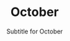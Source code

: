 ---
title: October
subtitle: Subtitle for October
image: assets/img/portfolio/01-full.jpg
alt: "October events"

caption:
  title: "October"
  subtitle: "Events in October"
  thumbnail: assets/img/portfolio/01-thumbnail.jpg

days:
  - date: "October 1"
    title: "The International Court of Justice ruled that Chile was under no obligation to restore Bolivia's access to the Pacific Ocean, which it had lost in the 19th century."
    thumbnail: "assets/img/history/october-1.jpg"
    years:
      2018:
        events:
          - title: "The International Court of Justice ruled that Chile was under no obligation to restore Bolivia's access to the Pacific Ocean, which it had lost in the 19th century."
            description: "The International Court of Justice, or colloquially the World Court, is the only international court that adjudicates general disputes between nations, and gives advisory opinions on international legal issues. It is one of the six organs of the United Nations (UN), and is located in The Hague, Netherlands."
            type: "Culture"
  - date: "October 3"
    title: "A boat carrying migrants from Libya to Italy sank off the Italian island of Lampedusa, resulting in more than 360 deaths."
    thumbnail: "assets/img/history/october-3.jpg"
    years:
      2013:
        events:
          - title: "A boat carrying migrants from Libya to Italy sank off the Italian island of Lampedusa, resulting in more than 360 deaths."
            description: "On 3 October 2013, a boat carrying migrants from Libya to Italy sank off the Italian island of Lampedusa. It was reported that the boat had sailed from Misrata, Libya, but that many of the migrants were originally from Eritrea, Somalia and Ghana. An emergency response involving the Italian Coast Guard resulted in the rescue of 155 survivors. On 12 October it was reported that the confirmed death toll after searching the boat was 359, but that further bodies were still missing; a figure of 'more than 360' deaths was later reported."
            type: "Culture"
  - date: "October 5"
    title: "Formula One racing driver Jules Bianchi (pictured) sustained fatal head injuries in a crash at the Japanese Grand Prix."
    thumbnail: "assets/img/history/october-5.jpg"
    years:
      2014:
        events:
          - title: "Formula One racing driver Jules Bianchi (pictured) sustained fatal head injuries in a crash at the Japanese Grand Prix."
            description: "Jules Lucien André Bianchi was a French racing driver, who competed in Formula One from 2013 to 2014."
            type: "Culture"
  - date: "October 7"
    title: "Palestinian nationalist groups launched armed incursions into the Gaza Strip Envelope, starting the Israel–Hamas war."
    thumbnail: "assets/img/history/october-7.jpg"
    years:
      2023:
        events:
          - title: "Palestinian nationalist groups launched armed incursions into the Gaza Strip Envelope, starting the Israel–Hamas war."
            description: "Palestinian nationalism is the national movement of the Palestinian people that espouses self-determination and sovereignty over the region of Palestine. Originally formed in the early 20th century in opposition to Zionism, Palestinian nationalism later internationalized and attached itself to other ideologies; it has thus rejected the occupation of the Palestinian territories by the government of Israel since the 1967 Six-Day War. Palestinian nationalists often draw upon broader political traditions in their ideology, such as Arab socialism and ethnic nationalism in the context of Muslim religious nationalism. Related beliefs have shaped the government of Palestine and continue to do so."
            type: "Culture"
  - date: "October 9"
    title: "Syrian civil war: Turkish forces began an offensive into north-eastern Syria following the withdrawal of U.S. troops from the region."
    thumbnail: "assets/img/history/october-9.jpg"
    years:
      2019:
        events:
          - title: "Syrian civil war: Turkish forces began an offensive into north-eastern Syria following the withdrawal of U.S. troops from the region."
            description: "The Syrian civil war is an ongoing multi-sided conflict in Syria involving various state and non-state actors. The Syrian Revolution began in March 2011 when popular discontent with the Ba'athist regime ruled by Bashar al-Assad triggered large-scale protests and pro-democracy rallies across Syria, as part of the wider Arab Spring protests in the region. After months of crackdown by the government's security apparatus, various armed rebel groups such as the Free Syrian Army began forming across the country, marking the beginning of the Syrian insurgency. By mid-2012, the insurgency had escalated into a full-blown civil war."
            type: "Culture"
  - date: "October 11"
    title: "A bomb exploded in the Myyrmanni shopping center in Helsinki, Finland (aftermath pictured), resulting in 7 deaths and 159 injuries."
    thumbnail: "assets/img/history/october-11.jpg"
    years:
      2002:
        events:
          - title: "A bomb exploded in the Myyrmanni shopping center in Helsinki, Finland (aftermath pictured), resulting in 7 deaths and 159 injuries."
            description: "The Myyrmanni bombing took place on October 11, 2002, in Myyrmäki, Vantaa, Finland, in Greater Helsinki, at the Myyrmanni shopping mall. A bomb was hidden in a backpack, which exploded in the central square of the shopping center on top of a metal waste container, located in the center of the square, at 19:36. Five people were instantly killed, including the bomber. The waste container was shattered, and fragments of the structure increased the amount of shrapnel and the devastation. The explosion ruined 400 m2 of the shopping center, carved a 10-cm deep crater in the floor where the waste container had stood and blew the glass dome over the square up and outwards from the mall. In total seven died, including two teenagers and a seven-year-old. 159 were injured, including 10 children. 66 victims required hospitalization with the remainder treated and released at the scene. The bombing took place during the pre-weekend shopping surge late on a Friday afternoon, with 1,000–2,000 people in the shopping center, including many children who had come to see a clown performance."
            type: "Culture"
  - date: "October 13"
    title: "At the Chicago Marathon, Kenyan runner Brigid Kosgei set the current marathon world record for women running in a mixed-sex race."
    thumbnail: "assets/img/history/october-13.jpg"
    years:
      2019:
        events:
          - title: "At the Chicago Marathon, Kenyan runner Brigid Kosgei set the current marathon world record for women running in a mixed-sex race."
            description: "The 2019 Chicago Marathon was the 42nd annual running of the Chicago Marathon held in Chicago, Illinois, United States on October 13, 2019. The men's race was won by Kenyan Lawrence Cherono in 2:05:45 while the women's was won by Kenyan Brigid Kosgei in 2:14:04, a world record by 81 seconds. The men's and women's wheelchair races were won by Daniel Romanchuk and Manuela Schär in 1:30:26 and 1:41:08, respectively. More than 45,000 runners completed the race."
            type: "Culture"
  - date: "October 15"
    title: "Thirteen-year-old Jayme Closs was kidnapped from her home in Barron, Wisconsin, and held captive for 88 days."
    thumbnail: "assets/img/history/october-15.jpg"
    years:
      2018:
        events:
          - title: "Thirteen-year-old Jayme Closs was kidnapped from her home in Barron, Wisconsin, and held captive for 88 days."
            description: "On October 15, 2018, 21-year-old Jake Thomas Patterson abducted 13-year-old Jayme Lynn Closs after fatally shooting her parents, James and Denise Closs, at their home just outside of Barron, Wisconsin, at 12:53 a.m. Patterson took Closs to a house 70 miles (110 km) away in rural Gordon, Wisconsin, and held her in captivity for 88 days until she escaped on January 10, 2019, seeking help from neighbors."
            type: "Culture"
  - date: "October 17"
    title: "Rehavam Ze'evi, the Israeli minister of tourism, was assassinated in revenge for the killing of PFLP leader Abu Ali Mustafa."
    thumbnail: "assets/img/history/october-17.jpg"
    years:
      2001:
        events:
          - title: "Rehavam Ze'evi, the Israeli minister of tourism, was assassinated in revenge for the killing of PFLP leader Abu Ali Mustafa."
            description: "Rehavam Ze'evi was an Israeli general and politician who founded the far-right nationalist Moledet party, mainly advocating for cleansing of the complete Palestinian population through population transfer."
            type: "Culture"
  - date: "October 19"
    title: "Canadian astronomer Robert Weryk discovered ʻOumuamua (depicted), the first known interstellar object detected passing through the Solar System."
    thumbnail: "assets/img/history/october-19.jpg"
    years:
      2017:
        events:
          - title: "Canadian astronomer Robert Weryk discovered ʻOumuamua (depicted), the first known interstellar object detected passing through the Solar System."
            description: "Robert J. Weryk is a Canadian physicist and astronomer. He currently works at the University of Hawaiʻi at Mānoa, where he discovered the first known interstellar object, ʻOumuamua. He has also published numerous articles on meteors and other astronomical topics."
            type: "Culture"
  - date: "October 21"
    title: "North Korea and the United States signed the Agreed Framework to limit the former's nuclear weapons program and to normalize relations between the two countries."
    thumbnail: "assets/img/history/october-21.jpg"
    years:
      1994:
        events:
          - title: "North Korea and the United States signed the Agreed Framework to limit the former's nuclear weapons program and to normalize relations between the two countries."
            description: "The Agreed Framework between the United States of America and the Democratic People's Republic of Korea (북미제네바기본합의서) was signed on 21 October 1994, between North Korea (DPRK) and the United States. The objective of the agreement was the freezing and replacement of North Korea's indigenous nuclear power plant program with more nuclear proliferation resistant light water reactor power plants, and the step-by-step normalization of relations between the U.S. and the DPRK. Implementation of the agreement was troubled from the start, but its key elements were being implemented until it effectively broke down in 2003."
            type: "Culture"
  - date: "October 23"
    title: "Myanmar civil war: Burmese military forces launched airstrikes that killed at least 80 concertgoers in Kachin State."
    thumbnail: "assets/img/history/october-23.jpg"
    years:
      2022:
        events:
          - title: "Myanmar civil war: Burmese military forces launched airstrikes that killed at least 80 concertgoers in Kachin State."
            description: "The Myanmar civil war, also known as the Burmese civil war, is an ongoing civil war since 2021. It began following Myanmar's long-running insurgencies, which escalated significantly in response to the 2021 coup d'état and the subsequent violent crackdown on anti-coup protests. The exiled National Unity Government and major ethnic armed organisations repudiated the 2008 Constitution and called instead for a democratic federal state. Besides engaging this alliance, the ruling government of the State Administration Council (SAC), also contends with other anti-SAC forces in areas under its control. Hannah Beech of The New York Times observed that the insurgents are apportioned into hundreds of armed groups scattered across the country."
            type: "Culture"
  - date: "October 25"
    title: "At 49 days, Liz Truss concluded the shortest tenure as prime minister of the United Kingdom."
    thumbnail: "assets/img/history/october-25.jpg"
    years:
      2022:
        events:
          - title: "At 49 days, Liz Truss concluded the shortest tenure as prime minister of the United Kingdom."
            description: "Mary Elizabeth Truss is a British politician who served as Prime Minister of the United Kingdom and Leader of the Conservative Party from September to October 2022. On her fiftieth day in office, she stepped down amid a government crisis, making her the shortest-serving prime minister in British history. The member of Parliament (MP) for South West Norfolk from 2010 to 2024, Truss held various Cabinet positions under three prime ministers—David Cameron, Theresa May, and Boris Johnson—lastly as foreign secretary from 2021 to 2022."
            type: "Culture"
  - date: "October 27"
    title: "Christ Mocked (pictured) by Cimabue sold at auction in France for €19.5 million, a record for a pre-1500 artwork."
    thumbnail: "assets/img/history/october-27.jpg"
    years:
      2019:
        events:
          - title: "Christ Mocked (pictured) by Cimabue sold at auction in France for €19.5 million, a record for a pre-1500 artwork."
            description: "The mocking of Jesus occurred several times, after his trial and before his crucifixion according to the canonical gospels of the New Testament. It is considered part of the passion of Jesus."
            type: "Culture"
  - date: "October 29"
    title: "The first phase of the Marmaray project opened with an undersea rail tunnel (train pictured) across the Bosphorus strait."
    thumbnail: "assets/img/history/october-29.jpg"
    years:
      2013:
        events:
          - title: "The first phase of the Marmaray project opened with an undersea rail tunnel (train pictured) across the Bosphorus strait."
            description: "Marmaray is a 76.6-kilometre-long (47.6 mi) commuter rail line located in Istanbul, Turkey. The line runs from Halkalı, on the European side, to Gebze, on the Asian side, along the north shore of the Sea of Marmara. Mostly using the right-of-way of two existing commuter rail lines, the Marmaray line linked the two lines via a tunnel under the Bosporus strait, becoming the first standard gauge rail connection between Europe and Asia. The two existing sections of the line were rebuilt and expanded from two tracks to three tracks, to allow for higher capacity with intercity and freight rail. The name Marmaray is a portmanteau of the words Marmara and Ray, which is Turkish for rail."
            type: "Culture"
  - date: "October 31"
    title: "The discovery of the Plutonian moons Nix and Hydra, based on photographs taken by the Hubble Space Telescope nearly five months prior, was announced."
    thumbnail: "assets/img/history/october-31.jpg"
    years:
      2005:
        events:
          - title: "The discovery of the Plutonian moons Nix and Hydra, based on photographs taken by the Hubble Space Telescope nearly five months prior, was announced."
            description: "The dwarf planet Pluto has five natural satellites. In order of distance from Pluto, they are Charon, Styx, Nix, Kerberos, and Hydra. Charon, the largest, is mutually tidally locked with Pluto, and is massive enough that Pluto and Charon are sometimes considered a binary dwarf planet."
            type: "Culture"

---